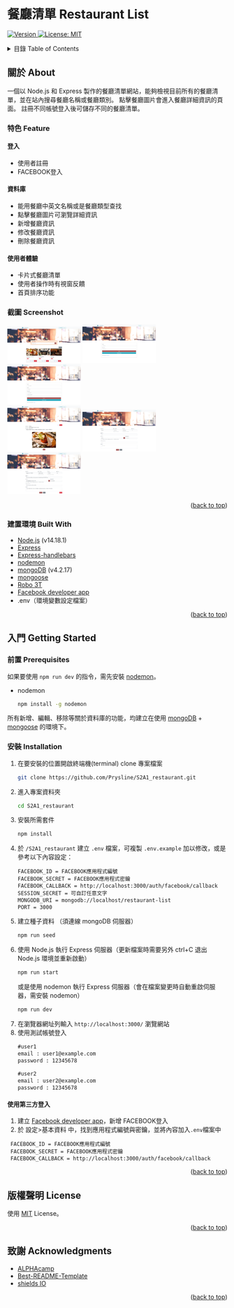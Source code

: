 # 餐廳清單 Restaurant List
<div id="top"></div>
<p>
  <a href="https://github.com/Prysline/S2A1_restaurant" target="_blank">
  <img alt="Version" src="https://img.shields.io/badge/version-3.0.0-blue.svg?cacheSeconds=2592000" />
  </a>
  <a href="https://github.com/Prysline/S2A1_restaurant/blob/main/LICENSE" target="_blank">
    <img alt="License: MIT" src="https://img.shields.io/github/license/Prysline/S2A1_restaurant.svg" />
  </a>
</p>
</div>



<!-- TABLE OF CONTENTS -->
<details>
  <summary>目錄 Table of Contents</summary>
  <ol>
    <li>
      <a href="#關於-about">關於 About</a>
      <ul>
        <li><a href="#特色-Feature">特色 Feature</a></li>
        <li><a href="#截圖-Screenshot">截圖 Screenshot</a></li>
        <li><a href="#建置環境-built-with">建置環境 Built With</a></li>
      </ul>
    </li>
    <li>
      <a href="#入門-getting-started">入門 Getting Started</a>
      <ul>
        <li><a href="#前置-prerequisites">前置 Prerequisites</a></li>
        <li><a href="#安裝-installation">安裝 Installation</a></li>
      </ul>
    </li>
    <li><a href="#版權聲明-license">版權聲明 License</a></li>
    <li><a href="#致謝-acknowledgments">致謝 Acknowledgments</a></li>
  </ol>
</details>



<!-- ABOUT THE PROJECT -->
## 關於 About

一個以 Node.js 和 Express 製作的餐廳清單網站，能夠檢視目前所有的餐廳清單，並在站內搜尋餐廳名稱或餐廳類別。
點擊餐廳圖片會進入餐廳詳細資訊的頁面。
註冊不同帳號登入後可儲存不同的餐廳清單。

### 特色 Feature
#### 登入
- 使用者註冊
- FACEBOOK登入
#### 資料庫
- 能用餐廳中英文名稱或是餐廳類型查找
- 點擊餐廳圖片可瀏覽詳細資訊
- 新增餐廳資訊
- 修改餐廳資訊
- 刪除餐廳資訊
#### 使用者體驗
- 卡片式餐廳清單
- 使用者操作時有視窗反饋
- 首頁排序功能


### 截圖 Screenshot
<div>
  <img alt="index" src="https://github.com/Prysline/S2A1_restaurant/blob/main/public/images/index.png" style="display: inline-box; width: 12em;">
  <img alt="login" src="https://github.com/Prysline/S2A1_restaurant/blob/main/public/images/login.png" style="display: inline-box; width: 12em;">
  <img alt="register" src="https://github.com/Prysline/S2A1_restaurant/blob/main/public/images/register.png" style="display: inline-box; width: 12em;">
</div>
<div>
  <img alt="info" src="https://github.com/Prysline/S2A1_restaurant/blob/main/public/images/info.png" style="display: inline-box; width: 12em;">
  <img alt="new" src="https://github.com/Prysline/S2A1_restaurant/blob/main/public/images/new.png" style="display: inline-box; width: 12em;">
  <img alt="edit" src="https://github.com/Prysline/S2A1_restaurant/blob/main/public/images/edit.png" style="display: inline-box; width: 12em;">
</div>

<p align="right">(<a href="#top">back to top</a>)</p>

### 建置環境 Built With

- [Node.js](https://nodejs.org/) (v14.18.1)
- [Express](https://expressjs.com/)
- [Express-handlebars](https://github.com/express-handlebars/express-handlebars)
- [nodemon](https://www.npmjs.com/package/nodemon)
- [mongoDB](https://www.mongodb.com/) (v4.2.17)
- [mongoose](https://mongoosejs.com/)
- [Robo 3T](https://robomongo.org/)
- [Facebook developer app](https://developers.facebook.com/apps)
- .env（環境變數設定檔案）

<p align="right">(<a href="#top">back to top</a>)</p>


<!-- GETTING STARTED -->
## 入門 Getting Started

### 前置 Prerequisites

如果要使用 `npm run dev` 的指令，需先安裝 [nodemon](https://www.npmjs.com/package/nodemon)。
* nodemon
  ```sh
  npm install -g nodemon
  ```

所有新增、編輯、移除等關於資料庫的功能，均建立在使用 [mongoDB](https://www.mongodb.com/) + [mongoose](https://mongoosejs.com/) 的環境下。

### 安裝 Installation

1. 在要安裝的位置開啟終端機(terminal) clone 專案檔案
   ```sh
   git clone https://github.com/Prysline/S2A1_restaurant.git
   ```
2. 進入專案資料夾
   ```sh
   cd S2A1_restaurant
   ```
3. 安裝所需套件
   ```sh
   npm install
   ```
4. 於 `/S2A1_restaurant` 建立 `.env` 檔案，可複製 `.env.example` 加以修改，或是參考以下內容設定：
   ```
   FACEBOOK_ID = FACEBOOK應用程式編號
   FACEBOOK_SECRET = FACEBOOK應用程式密鑰
   FACEBOOK_CALLBACK = http://localhost:3000/auth/facebook/callback
   SESSION_SECRET = 可自訂任意文字
   MONGODB_URI = mongodb://localhost/restaurant-list
   PORT = 3000
   ```
4. 建立種子資料 （須連線 mongoDB 伺服器）
   ```sh
   npm run seed
   ```
5. 使用 Node.js 執行 Express 伺服器（更新檔案時需要另外 ctrl+C 退出 Node.js 環境並重新啟動）
   ```sh
   npm run start
   ```
   或是使用 nodemon 執行 Express 伺服器（會在檔案變更時自動重啟伺服器，需安裝 nodemon）
   ```sh
   npm run dev
   ```
6. 在瀏覽器網址列輸入 `http://localhost:3000/` 瀏覽網站
7. 使用測試帳號登入
   ```
   #user1
   email : user1@example.com
   password : 12345678
   ```
   ```
   #user2
   email : user2@example.com
   password : 12345678
   ```
#### 使用第三方登入
1. 建立 [Facebook developer app](https://developers.facebook.com/apps)，新增 FACEBOOK登入
2. 於 設定>基本資料 中，找到應用程式編號與密鑰，並將內容加入`.env`檔案中
  ```
   FACEBOOK_ID = FACEBOOK應用程式編號
   FACEBOOK_SECRET = FACEBOOK應用程式密鑰
   FACEBOOK_CALLBACK = http://localhost:3000/auth/facebook/callback
  ```


<p align="right">(<a href="#top">back to top</a>)</p>


<!-- LICENSE -->
## 版權聲明 License

使用 [MIT](https://github.com/Prysline/S2A1_restaurant/blob/main/LICENSE) License。

<p align="right">(<a href="#top">back to top</a>)</p>


<!-- ACKNOWLEDGMENTS -->
## 致謝 Acknowledgments

* [ALPHAcamp](https://tw.alphacamp.co/)
* [Best-README-Template](https://github.com/othneildrew/Best-README-Template)
* [shields IO](https://shields.io/)

<p align="right">(<a href="#top">back to top</a>)</p>

